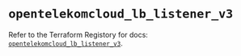 # `opentelekomcloud_lb_listener_v3`

Refer to the Terraform Registory for docs: [`opentelekomcloud_lb_listener_v3`](https://www.terraform.io/docs/providers/opentelekomcloud/r/lb_listener_v3).
